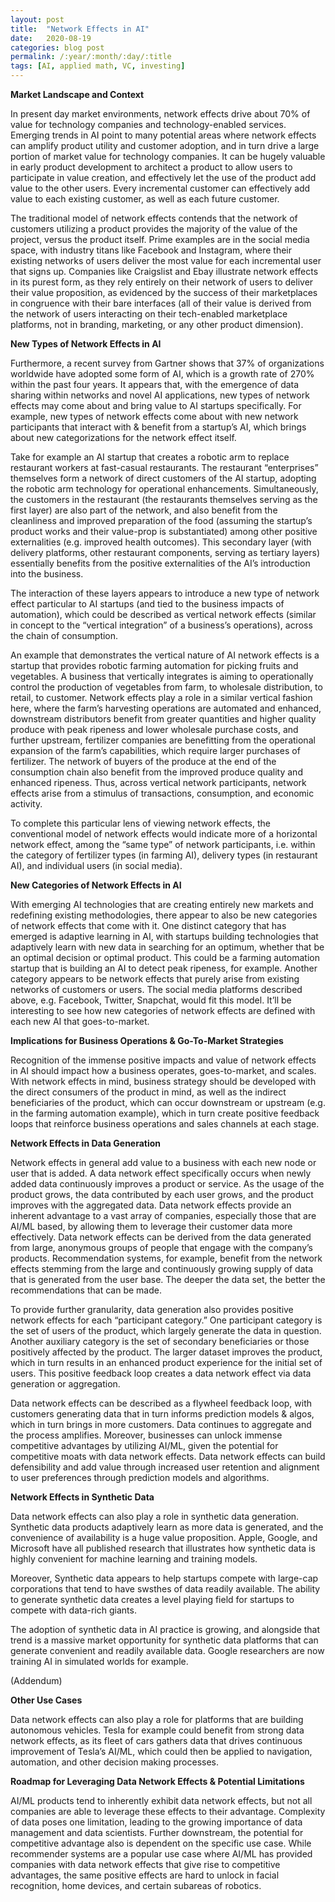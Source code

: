 ```yaml
---
layout: post
title:  "Network Effects in AI"
date:   2020-08-19
categories: blog post
permalink: /:year/:month/:day/:title
tags: [AI, applied math, VC, investing]
---
```


**Market Landscape and Context**

In present day market environments, network effects drive about 70% of value for technology companies and technology-enabled services. Emerging trends in AI point to many potential areas where network effects can amplify product utility and customer adoption, and in turn drive a large portion of market value for technology companies. It can be hugely valuable in early product development to architect a product to allow users to participate in value creation, and effectively let the use of the product add value to the other users. Every incremental customer can effectively add value to each existing customer, as well as each future customer.

The traditional model of network effects contends that the network of customers utilizing a product provides the majority of the value of the project, versus the product itself. Prime examples are in the social media space, with industry titans like Facebook and Instagram, where their existing networks of users deliver the most value for each incremental user that signs up. Companies like Craigslist and Ebay illustrate network effects in its purest form, as they rely entirely on their network of users to deliver their value proposition, as evidenced by the success of their marketplaces in congruence with their bare interfaces (all of their value is derived from the network of users interacting on their tech-enabled marketplace platforms, not in branding, marketing, or any other product dimension).

**New Types of Network Effects in AI**

Furthermore, a recent survey from Gartner shows that 37% of organizations worldwide have adopted some form of AI, which is a growth rate of 270% within the past four years. It appears that, with the emergence of data sharing within networks and novel AI applications, new types of network effects may come about and bring value to AI startups specifically. For example, new types of network effects come about with new network participants that interact with & benefit from a startup’s AI, which brings about new categorizations for the network effect itself.

Take for example an AI startup that creates a robotic arm to replace restaurant workers at fast-casual restaurants. The restaurant “enterprises” themselves form a network of direct customers of the AI startup, adopting the robotic arm technology for operational enhancements. Simultaneously, the customers in the restaurant (the restaurants themselves serving as the first layer) are also part of the network, and also benefit from the cleanliness and improved preparation of the food (assuming the startup’s product works and their value-prop is substantiated) among other positive externalities (e.g. improved health outcomes). This secondary layer (with delivery platforms, other restaurant components, serving as tertiary layers) essentially benefits from the positive externalities of the AI’s introduction into the business.

The interaction of these layers appears to introduce a new type of network effect particular to AI startups (and tied to the business impacts of automation), which could be described as vertical network effects (similar in concept to the “vertical integration” of a business’s operations), across the chain of consumption.

An example that demonstrates the vertical nature of AI network effects is a startup that provides robotic farming automation for picking fruits and vegetables. A business that vertically integrates is aiming to operationally control the production of vegetables from farm, to wholesale distribution, to retail, to customer. Network effects play a role in a similar vertical fashion here, where the farm’s harvesting operations are automated and enhanced, downstream distributors benefit from greater quantities and higher quality produce with peak ripeness and lower wholesale purchase costs, and further upstream, fertilizer companies are benefitting from the operational expansion of the farm’s capabilities, which require larger purchases of fertilizer. The network of buyers of the produce at the end of the consumption chain also benefit from the improved produce quality and enhanced ripeness. Thus, across vertical network participants, network effects arise from a stimulus of transactions, consumption, and economic activity.

To complete this particular lens of viewing network effects, the conventional model of network effects would indicate more of a horizontal network effect, among the “same type” of network participants, i.e. within the category of fertilizer types (in farming AI), delivery types (in restaurant AI), and individual users (in social media).

**New Categories of Network Effects in AI**

With emerging AI technologies that are creating entirely new markets and redefining existing methodologies, there appear to also be new categories of network effects that come with it. One distinct category that has emerged is adaptive learning in AI, with startups building technologies that adaptively learn with new data in searching for an optimum, whether that be an optimal decision or optimal product. This could be a farming automation startup that is building an AI to detect peak ripeness, for example. Another category appears to be network effects that purely arise from existing networks of customers or users. The social media platforms described above, e.g. Facebook, Twitter, Snapchat, would fit this model. It’ll be interesting to see how new categories of network effects are defined with each new AI that goes-to-market.

**Implications for Business Operations & Go-To-Market Strategies**

Recognition of the immense positive impacts and value of network effects in AI should impact how a business operates, goes-to-market, and scales. With network effects in mind, business strategy should be developed with the direct consumers of the product in mind, as well as the indirect beneficiaries of the product, which can occur downstream or upstream (e.g. in the farming automation example), which in turn create positive feedback loops that reinforce business operations and sales channels at each stage.

**Network Effects in Data Generation**

Network effects in general add value to a business with each new node or user that is added. A data network effect specifically occurs when newly added data continuously improves a product or service. As the usage of the product grows, the data contributed by each user grows, and the product improves with the aggregated data. Data network effects provide an inherent advantage to a vast array of companies, especially those that are AI/ML based, by allowing them to leverage their customer data more effectively. Data network effects can be derived from the data generated from large, anonymous groups of people that engage with the company’s products. Recommendation systems, for example, benefit from the network effects stemming from the large and continuously growing supply of data that is generated from the user base. The deeper the data set, the better the recommendations that can be made.

To provide further granularity, data generation also provides positive network effects for each “participant category.” One participant category is the set of users of the product, which largely generate the data in question. Another auxiliary category is the set of secondary beneficiaries or those positively affected by the product. The larger dataset improves the product, which in turn results in an enhanced product experience for the initial set of users. This positive feedback loop creates a data network effect via data generation or aggregation.

Data network effects can be described as a flywheel feedback loop, with customers generating data that in turn informs prediction models & algos, which in turn brings in more customers. Data continues to aggregate and the process amplifies. Moreover, businesses can unlock immense competitive advantages by utilizing AI/ML, given the potential for competitive moats with data network effects. Data network effects can build defensibility and add value through increased user retention and alignment to user preferences through prediction models and algorithms.

**Network Effects in Synthetic Data**

Data network effects can also play a role in synthetic data generation. Synthetic data products adaptively learn as more data is generated, and the convenience of availability is a huge value proposition. Apple, Google, and Microsoft have all published research that illustrates how synthetic data is highly convenient for machine learning and training models.

Moreover, Synthetic data appears to help startups compete with large-cap corporations that tend to have swsthes of data readily available. The ability to generate synthetic data creates a level playing field for startups to compete with data-rich giants.

The adoption of synthetic data in AI practice is growing, and alongside that trend is a massive market opportunity for synthetic data platforms that can generate convenient and readily available data. Google researchers are now training AI in simulated worlds for example.

(Addendum)

**Other Use Cases**

Data network effects can also play a role for platforms that are building autonomous vehicles. Tesla for example could benefit from strong data network effects, as its fleet of cars gathers data that drives continuous improvement of Tesla’s AI/ML, which could then be applied to navigation, automation, and other decision making processes.

**Roadmap for Leveraging Data Network Effects & Potential Limitations**

AI/ML products tend to inherently exhibit data network effects, but not all companies are able to leverage these effects to their advantage. Complexity of data poses one limitation, leading to the growing importance of data management and data scientists. Further downstream, the potential for competitive advantage also is dependent on the specific use case. While recommender systems are a popular use case where AI/ML has provided companies with data network effects that give rise to competitive advantages, the same positive effects are hard to unlock in facial recognition, home devices, and certain subareas of robotics.
